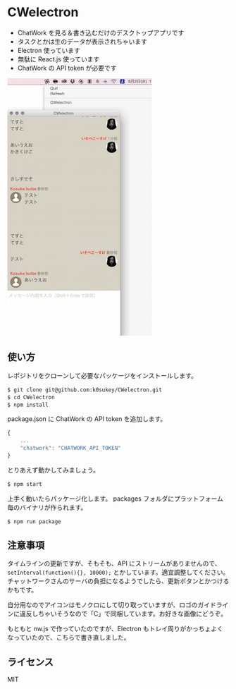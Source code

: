 # CWelectron

* ChatWork を見る＆書き込むだけのデスクトップアプリです
* タスクとかは生のデータが表示されちゃいます
* Electron 使っています
* 無駄に React.js 使っています
* ChatWork の API token が必要です

![capture](capture.png)

## 使い方

レポジトリをクローンして必要なパッケージをインストールします。

```sh
$ git clone git@github.com:k0sukey/CWelectron.git
$ cd CWelectron
$ npm install
```

package.json に ChatWork の API token を追加します。

```js
{
	...
	"chatwork": "CHATWORK_API_TOKEN"
}
```

とりあえず動かしてみましょう。

```sh
$ npm start
```

上手く動いたらパッケージ化します。
packages フォルダにプラットフォーム毎のバイナリが作られます。

```sh
$ npm run package
```

## 注意事項

タイムラインの更新ですが、そもそも、API にストリームがありませんので、```setInterval(function(){}, 10000);``` とかしています。適宜調整してください。チャットワークさんのサーバの負担になるようでしたら、更新ボタンとかつけるかもです。

自分用なのでアイコンはモノクロにして切り取っていますが、ロゴのガイドラインに違反しちゃいそうなので「C」で同梱しています。お好きな画像にどうぞ。

もともと nw.js で作っていたのですが、Electron もトレイ周りがかっちょよくなっていたので、こちらで書き直しました。

## ライセンス

MIT